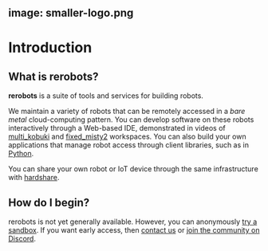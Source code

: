 image: smaller-logo.png
---

# Introduction

## What is rerobots?

**rerobots** is a suite of tools and services for building robots.

We maintain a variety of robots that can be remotely accessed in a *bare metal*
cloud-computing pattern.
You can develop software on these robots interactively through a Web-based IDE,
demonstrated in videos of [multi_kobuki](https://vimeo.com/465989844) and
[fixed_misty2](https://vimeo.com/488264658) workspaces.
You can also build your own applications that manage robot access through client
libraries, such as in [Python](https://pypi.org/project/rerobots/).

You can share your own robot or IoT device through the same infrastructure with
[hardshare](https://hardshare.readthedocs.io/en/latest/).


## How do I begin?

rerobots is not yet generally available.
However, you can anonymously [try a sandbox](https://rerobots.net/sandbox).
If you want early access, then [contact us](https://rerobots.net/contact) or
[join the community on Discord](https://discord.gg/ur3jTyw).
